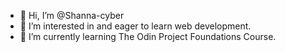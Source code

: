 - 👋 Hi, I’m @Shanna-cyber
- 👀 I’m interested in and eager to learn web development.
- 🌱 I’m currently learning The Odin Project Foundations Course.

<!---
Shanna-cyber/Shanna-cyber is a ✨ special ✨ repository because its `README.md` (this file) appears on your GitHub profile.
You can click the Preview link to take a look at your changes.
--->

